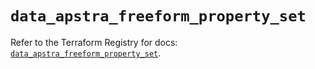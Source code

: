 # `data_apstra_freeform_property_set`

Refer to the Terraform Registry for docs: [`data_apstra_freeform_property_set`](https://registry.terraform.io/providers/juniper/apstra/0.94.0/docs/data-sources/freeform_property_set).
